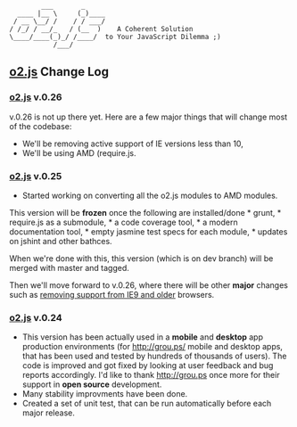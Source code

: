             ___       _
      ____ |__ \     (_)____
     / __ \__/ /    / / ___/
    / /_/ / __/_   / (__  )    A Coherent Solution
    \____/____(_)_/ /____/  to Your JavaScript Dilemma ;)
               /___/

**[o2.js](http://o2js.com/)** Change Log
--------------------------------------------------------------------------------

### **[o2.js](http://o2js.com/)** v.0.26

v.0.26 is not up there yet. Here are a few major things that will change
most of the codebase:

* We'll be removing active support of IE versions less than 10,
* We'll be using AMD (require.js.

### **[o2.js](http://o2js.com/)** v.0.25

* Started working on converting all the o2.js modules to AMD modules.

This version will be **frozen** once the following are installed/done
	* grunt,
	* require.js as a submodule,
	* a code coverage tool,
	* a modern documentation tool,
	* empty jasmine test specs for each module,
	* updates on jshint and other bathces.

When we're done with this, this version (which is on dev branch) will be
merged with master and tagged.

Then we'll move forward to v.0.26, where there will be other **major** changes
such as [removing support from IE9 and older](https://github.com/v0lkan/o2.js/issues/112)
browsers.

### **[o2.js](http://o2js.com/)** v.0.24

* This version has been actually used in a **mobile** and **desktop** app
production environments (for <http://grou.ps/> mobile and desktop apps, that
has been used and tested by hundreds of thousands of users).
The code is improved and got fixed by looking at user feedback and bug reports
accordingly. I'd like to thank <http://grou.ps> once more for their support
in **open source** development.
* Many stability improvments have been done.
* Created a set of unit test, that can be run automatically before each
major release.
